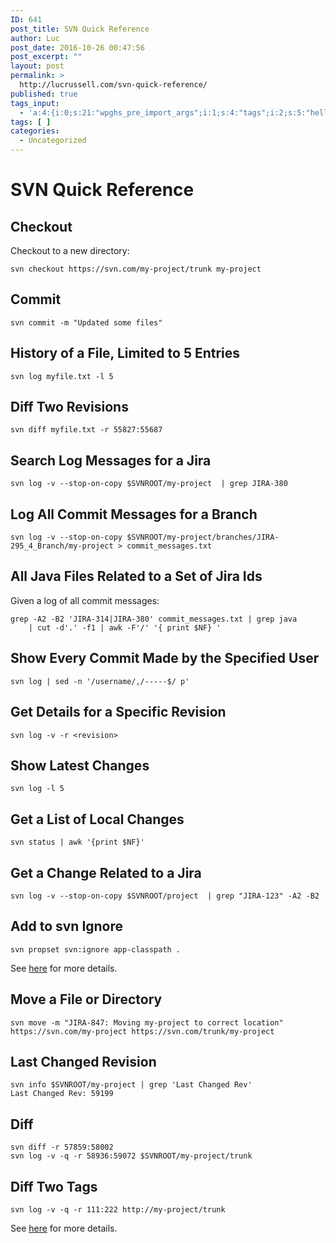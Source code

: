 ```yaml
---
ID: 641
post_title: SVN Quick Reference
author: Luc
post_date: 2016-10-26 00:47:56
post_excerpt: ""
layout: post
permalink: >
  http://lucrussell.com/svn-quick-reference/
published: true
tags_input:
  - 'a:4:{i:0;s:21:"wpghs_pre_import_args";i:1;s:4:"tags";i:2;s:5:"hello";i:3;s:5:"world";}'
tags: [ ]
categories:
  - Uncategorized
---
```

# SVN Quick Reference

## Checkout

Checkout to a new directory:

    svn checkout https://svn.com/my-project/trunk my-project
    

## Commit

    svn commit -m "Updated some files"
    

## History of a File, Limited to 5 Entries

    svn log myfile.txt -l 5
    

## Diff Two Revisions

    svn diff myfile.txt -r 55827:55687
    

## Search Log Messages for a Jira

    svn log -v --stop-on-copy $SVNROOT/my-project  | grep JIRA-380
    

## Log All Commit Messages for a Branch

    svn log -v --stop-on-copy $SVNROOT/my-project/branches/JIRA-295_4_Branch/my-project > commit_messages.txt
    

## All Java Files Related to a Set of Jira Ids

Given a log of all commit messages:

    grep -A2 -B2 'JIRA-314|JIRA-380' commit_messages.txt | grep java 
        | cut -d'.' -f1 | awk -F'/' '{ print $NF} '
    

## Show Every Commit Made by the Specified User

    svn log | sed -n '/username/,/-----$/ p'
    

## Get Details for a Specific Revision

    svn log -v -r <revision>
    

## Show Latest Changes

    svn log -l 5
    

## Get a List of Local Changes

    svn status | awk '{print $NF}'
    

## Get a Change Related to a Jira

    svn log -v --stop-on-copy $SVNROOT/project  | grep "JIRA-123" -A2 -B2
    

## Add to svn Ignore

    svn propset svn:ignore app-classpath .
    

See [here][1] for more details.

## Move a File or Directory

    svn move -m "JIRA-847: Moving my-project to correct location" https://svn.com/my-project https://svn.com/trunk/my-project
    

## Last Changed Revision

    svn info $SVNROOT/my-project | grep 'Last Changed Rev'
    Last Changed Rev: 59199
    

## Diff

    svn diff -r 57859:58002
    svn log -v -q -r 58936:59072 $SVNROOT/my-project/trunk
    

## Diff Two Tags

    svn log -v -q -r 111:222 http://my-project/trunk
    

See [here][2] for more details.

 [1]: http://stackoverflow.com/questions/116074/how-to-ignore-a-directory-with-svn
 [2]: http://stackoverflow.com/questions/3270322/subversion-how-to-find-the-differences-between-two-tags